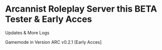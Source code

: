 # Arcannist Roleplay Server this BETA Tester & Early Acces
Updates & More Logs

Gamemode in Version ARC v0.2.1 [Early Acces]
